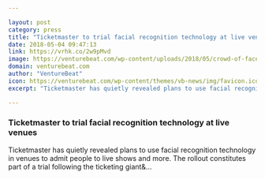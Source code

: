 ```yaml
---

layout: post
category: press
title: "Ticketmaster to trial facial recognition technology at live venues"
date: 2018-05-04 09:47:13
link: https://vrhk.co/2w9pMvd
image: https://venturebeat.com/wp-content/uploads/2018/05/crowd-of-faces.jpg?fit=1899%2C1102&strip=all
domain: venturebeat.com
author: "VentureBeat"
icon: https://venturebeat.com/wp-content/themes/vb-news/img/favicon.ico
excerpt: "Ticketmaster has quietly revealed plans to use facial recognition technology in venues to admit people to live shows and more. The rollout constitutes part of a trial following the ticketing giant&amp;…"

---
```


### Ticketmaster to trial facial recognition technology at live venues

Ticketmaster has quietly revealed plans to use facial recognition technology in venues to admit people to live shows and more. The rollout constitutes part of a trial following the ticketing giant&amp;…